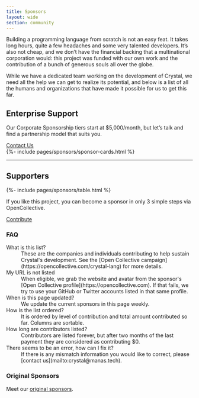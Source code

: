 ```yaml
---
title: Sponsors
layout: wide
section: community
---
```


<section markdown="1" class="content">
Building a programming language from scratch is not an easy feat.
It takes long hours, quite a few headaches and some very talented developers.
It’s also not cheap, and we don’t have the financial backing that a multinational corporation would:
this project was funded with our own work and the contribution of a bunch of generous souls all over the globe.

While we have a dedicated team working on the development of Crystal,
we need all the help we can get to realize its potential,
and below is a list of all the humans and organizations that have made it possible for us to get this far.
</section>

<section class="side-section">
  <h2>Enterprise Support</h2>
  <aside class="content">
  <p>Our Corporate Sponsorship tiers start at $5,000/month, but let’s talk and find a partnership model that suits you.</p>
  <a href="mailto:crystal@manas.tech" class="hex">Contact Us</a>
  </aside>
  {%- include pages/sponsors/sponsor-cards.html %}
</section>

<hr />

<section class="side-section reversed">
  <h2>Supporters</h2>

   {%- include pages/sponsors/table.html %}

  <aside class="sponsors-sidebar" id="contribute">
  <p>If you like this project, you can become a sponsor in only 3 simple steps via OpenCollective.</p>
  <a href="https://opencollective.com/crystal-lang" class="hex">Contribute</a>

  <h3>FAQ</h3>
  <dl>
  <dt>What is this list?</dt>
  <dd markdown="1">
  These are the companies and individuals contributing to help sustain
  Crystal's development. See the [Open Collective campaign](https://opencollective.com/crystal-lang)
  for more details.
  </dd>

  <dt>My URL is not listed</dt>
  <dd markdown="1">
  When eligible, we grab the website and avatar from the sponsor's [Open Collective profile](https://opencollective.com).
  If that fails, we try to use your GitHub or Twitter accounts listed in that same profile.
  </dd>

  <dt>When is this page updated?</dt>
  <dd markdown="1">
  We update the current sponsors in this page weekly.
  </dd>

  <dt>How is the list ordered?</dt>
  <dd markdown="1">
  It is ordered by level of contribution and total amount contributed so
  far. Columns are sortable.
  </dd>

  <dt>How long are contributors listed?</dt>
  <dd markdown="1">
  Contributors are listed forever, but after two months of the last payment they are considered as contributing $0.
  </dd>

  <dt>There seems to be an error, how can I fix it?</dt>
  <dd markdown="1">
  If there is any mismatch information you would like to correct, please [contact us](mailto:crystal@manas.tech).
  </dd>
  </dl>

  <h3>Original Sponsors</h3>
  <p>Meet our <a href="/sponsors/original-sponsors/">original sponsors</a>.</p>
  </aside>
</section>
